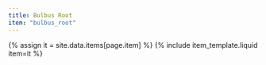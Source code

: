 ```yaml
---
title: Bulbus Root
item: "bulbus_root"
---
```


{% assign it = site.data.items[page.item] %}
{% include item_template.liquid item=it %}

